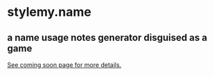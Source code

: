 # stylemy.name
## a name usage notes generator disguised as a game

[See coming soon page for more details.](https://htmlpreview.github.io/?https://github.com/sqiouyilu/stylemy.name/blob/7148b0f3c0e13720cf0bb6d6a73abe2c1f71a4e0/index.html)
